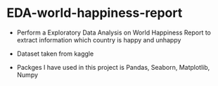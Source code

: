 # EDA-world-happiness-report

- Perform a Exploratory Data Analysis on World Happiness Report to extract information which country is happy and unhappy

- Dataset taken from kaggle

- Packges I have used in this project is Pandas, Seaborn, Matplotlib, Numpy
